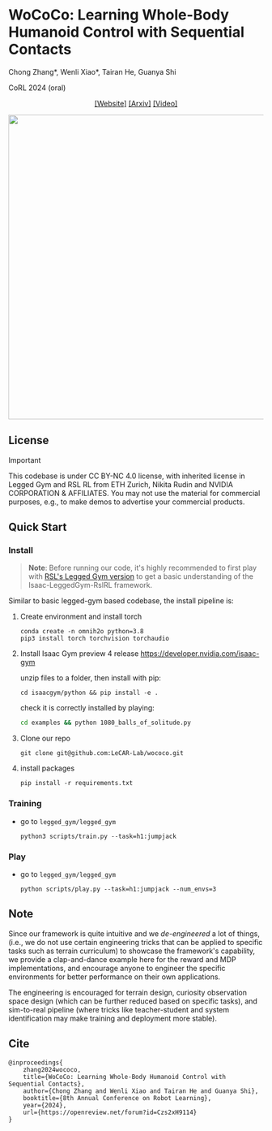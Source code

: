 
# WoCoCo: Learning Whole-Body Humanoid Control with Sequential Contacts

Chong Zhang\*, Wenli Xiao\*, Tairan He, Guanya Shi

CoRL 2024 (oral)


<div align="center">

[[Website]](https://lecar-lab.github.io/wococo/)
[[Arxiv]](https://arxiv.org/abs/2406.06005)
[[Video]](https://www.youtube.com/watch?v=_S6DNhPDuTw&t=1s&ab_channel=LeCARLabatCMU)

<img src="./media/WoCoCo.gif" width="600px"/>

</div>



## License 

> [!IMPORTANT]
> This codebase is under CC BY-NC 4.0 license, with inherited license in Legged Gym and RSL RL from ETH Zurich, Nikita Rudin and NVIDIA CORPORATION & AFFILIATES. You may not use the material for commercial purposes, e.g., to make demos to advertise your commercial products.

## Quick Start

### Install
> **Note**: Before running our code, it's highly recommended to first play with [RSL's Legged Gym version](https://github.com/leggedrobotics/legged_gym) to get a basic understanding of the Isaac-LeggedGym-RslRL framework.

Similar to basic legged-gym based codebase, the install pipeline is:
1. Create environment and install torch

   ```text
   conda create -n omnih2o python=3.8 
   pip3 install torch torchvision torchaudio 
   ```

   

2. Install Isaac Gym preview 4 release https://developer.nvidia.com/isaac-gym

   unzip files to a folder, then install with pip:

   `cd isaacgym/python && pip install -e .`

   check it is correctly installed by playing: 

   ```cmd
   cd examples && python 1080_balls_of_solitude.py
   ```

3. Clone our repo
    
    ```
    git clone git@github.com:LeCAR-Lab/wococo.git
    ```

4. install packages
    ```
    pip install -r requirements.txt
    ```


### Training

- go to `legged_gym/legged_gym`

    ```
    python3 scripts/train.py --task=h1:jumpjack
    ```

### Play

- go to `legged_gym/legged_gym`
  
    ```
    python scripts/play.py --task=h1:jumpjack --num_envs=3
    ```

## Note

Since our framework is quite intuitive and we *de-engineered* a lot of things, (i.e., we do not use certain engineering tricks that can be applied to specific tasks such as terrain curriculum) to showcase the framework's capability, we provide a clap-and-dance example here for the reward and MDP implementations, and encourage anyone to engineer the specific environments for better performance on their own applications.

The engineering is encouraged for terrain design, curiosity observation space design (which can be further reduced based on specific tasks), and sim-to-real pipeline (where tricks like teacher-student and system identification may make training and deployment more stable).

## Cite

```
@inproceedings{
    zhang2024wococo,
    title={WoCoCo: Learning Whole-Body Humanoid Control with Sequential Contacts},
    author={Chong Zhang and Wenli Xiao and Tairan He and Guanya Shi},
    booktitle={8th Annual Conference on Robot Learning},
    year={2024},
    url={https://openreview.net/forum?id=Czs2xH9114}
}
```
